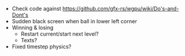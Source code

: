 - Check code against https://github.com/gfx-rs/wgpu/wiki/Do's-and-Dont's
- Sudden black screen when ball in lower left corner
- Winning & losing
    - Restart current/start next level?
    - Texts?
- Fixed timestep physics?